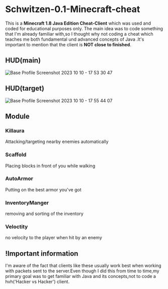 
# Schwitzen-0.1-Minecraft-cheat

This is a <strong>Minecraft 1.8 Java Edition Cheat-Client</strong> which was used and coded for educational purposes only. The main idea was to code something that I'm already familiar with,so I thought why not coding a cheat which teaches me both fundamental und advanced concepts of Java .It's important to mention that the client is <strong>NOT close to finished</strong>.


## HUD(main)

![Base Profile Screenshot 2023 10 10 - 17 53 30 47](https://github.com/BenAmSchwitzen/Schwitzen-0.1-Minecraft-cheat/assets/135648700/41880ec9-f93f-44f7-95a7-c0e887bd81ee)


## HUD(target)

![Base Profile Screenshot 2023 10 10 - 17 55 44 07](https://github.com/BenAmSchwitzen/Schwitzen-0.1-Minecraft-cheat/assets/135648700/10af70c5-8776-429c-a8b7-6e347de4edaa)


## Module

### Killaura 
Attacking/targeting nearby enemies automatically
### Scaffold 
Placing blocks in front of you while walking
### AutoArmor 
Putting on the best armor you've got
### InventoryManger 
removing and sorting of the inventory
### Veloctity 
no velocity to the player when hit by an enemy

## !Important information

I'm aware of the fact that clients like these usually work best when working with packets sent to the server.Even though I did this from time to time,my primary goal was to get familiar with Java and its concepts,not to code a hvh('Hacker vs Hacker') client.

